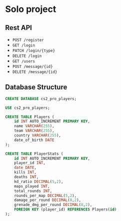 # Solo project

## Rest API
- `POST /register`
- `GET /login`
- `PATCH /login/{type}`
- `DELETE /login`
- `GET /users`
- `POST /message/{id}`
- `DELETE /message/{id}`


## Database Structure

```sql
CREATE DATABASE cs2_pro_players;

USE cs2_pro_players;

CREATE TABLE Players (
    id INT AUTO_INCREMENT PRIMARY KEY,
    name VARCHAR(255),
    team VARCHAR(255),
    country VARCHAR(255),
    date_of_birth DATE
);

CREATE TABLE PlayerStats (
    id INT AUTO_INCREMENT PRIMARY KEY,
    player_id INT,
    date DATE,
    kills INT,
    deaths INT,
    kd_ratio DECIMAL(5,2),
    maps_played INT,
    total_rounds INT,
    rounds_per_map DECIMAL(5,2),
    damage_per_round DECIMAL(8,2),
    grenade_dmg_per_round DECIMAL(8,2),
    FOREIGN KEY (player_id) REFERENCES Players(id)
);


